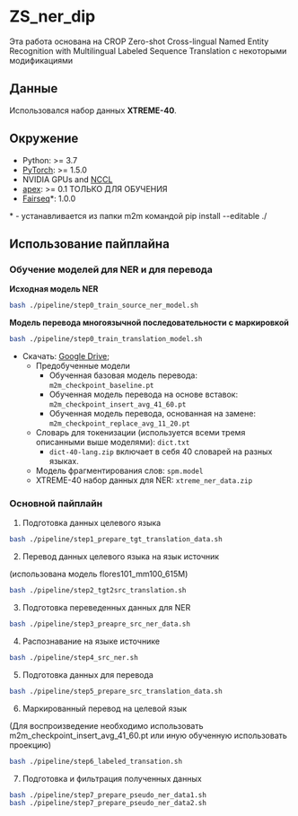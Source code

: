 # ZS_ner_dip
Эта работа основана на CROP Zero-shot Cross-lingual Named Entity Recognition with Multilingual Labeled Sequence Translation с некоторыми модификациями


## Данные

Использовался набор данных **XTREME-40**.


## Окружение 

* Python: >= 3.7
* [PyTorch](http://pytorch.org/): >= 1.5.0
* NVIDIA GPUs and [NCCL](https://github.com/NVIDIA/nccl)
* [apex](https://github.com/NVIDIA/apex): >= 0.1 ТОЛЬКО ДЛЯ ОБУЧЕНИЯ
* [Fairseq](https://github.com/pytorch/fairseq)*: 1.0.0

\* - устанавливается из папки m2m командой pip install --editable ./

## Использование пайплайна

### Обучение моделей для NER и для перевода

**Исходная модель NER**

```bash
bash ./pipeline/step0_train_source_ner_model.sh
```

**Модель перевода многоязычной последовательности с маркировкой**

```bash
bash ./pipeline/step0_train_translation_model.sh
```

* Скачать: [Google Drive](https://drive.google.com/drive/folders/1dfrgOmMIrmphbYQkfyH5K_iOOtqC9k8Q?usp=sharing);
  * Предобученные модели
    * Обученная базовая модель перевода: `m2m_checkpoint_baseline.pt`
    * Обученная модель перевода на основе вставок: `m2m_checkpoint_insert_avg_41_60.pt`
    * Обученная модель перевода, основанная на замене: `m2m_checkpoint_replace_avg_11_20.pt`
  * Словарь для токенизации (используется всеми тремя описанными выше моделями): `dict.txt`
    * `dict-40-lang.zip` включает в себя 40 словарей на разных языках.
  * Модель фрагментирования слов: `spm.model`
  * XTREME-40 набор данных для NER: `xtreme_ner_data.zip`

### Основной пайплайн

1. Подготовка данных целевого языка

```bash
bash ./pipeline/step1_prepare_tgt_translation_data.sh
```

2. Перевод данных целевого языка на язык источник

(использована модель flores101_mm100_615M)

```bash
bash ./pipeline/step2_tgt2src_translation.sh
```

3. Подготовка переведенных данных для NER 

```bash
bash ./pipeline/step3_preapre_src_ner_data.sh
```

4. Распознавание на языке источнике

```bash
bash ./pipeline/step4_src_ner.sh
```

5. Подготовка данных для перевода 

```bash
bash ./pipeline/step5_prepare_src_translation_data.sh
```

6. Маркированный перевод на целевой язык

(Для воспроизведение необходимо использовать m2m_checkpoint_insert_avg_41_60.pt или иную обученную использовать проекцию)

```bash
bash ./pipeline/step6_labeled_transation.sh
```

7. Подготовка и фильтрация полученных данных

```bash
bash ./pipeline/step7_prepare_pseudo_ner_data1.sh
bash ./pipeline/step7_prepare_pseudo_ner_data2.sh
```
